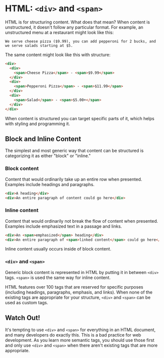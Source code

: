 # HTML: `<div>` and `<span>`

HTML is for structuring content. What does that mean? When content is unstructured, it doesn't follow any particular format. For example, an unstructured menu at a restaurant might look like this:

```
We serve cheese pizza ($9.99), you can add pepperoni for 2 bucks, and we serve salads starting at $5.
```

The same content might look like this with structure:

```html
<div>
  <div>
    <span>Cheese Pizza</span> - <span>$9.99</span>
  </div>
  <div>
    <span>Pepperoni Pizza</span> - <span>$11.99</span>
  </div>
  <div>
    <span>Salad</span> - <span>$5.00+</span>
  </div>
</div>
```

When content is structured you can target specific parts of it, which helps with styling and programming it.

## Block and Inline Content

The simplest and most generic way that content can be structured is categorizing it as either "block" or "inline."

### Block content

Content that would ordinarily take up an entire row when presented. Examples include headings and paragraphs.

```html
<div>A heading</div>
<div>An entire paragraph of content could go here</div>
```

### Inline content

Content that would ordinarily not break the flow of content when presented. Examples include emphasized text in a passage and links.

```html
<div>An <span>emphasized</span> heading</div>
<div>An entire paragraph of <span>linked content</span> could go here</div>
```

Inline content usually occurs inside of block content.

### `<div>` and `<span>`

Generic block content is represented in HTML by putting it in between `<div>` tags. `<span>` is used the same way for inline content.

HTML features over 100 tags that are reserved for specific purposes (including headings, paragraphs, emphasis, and links). When none of the existing tags are appropriate for your structure, `<div>` and `<span>` can be used as custom tags.

## Watch Out!

It's tempting to use `<div>` and `<span>` for everything in an HTML document, and many developers do exactly this. This is a bad practice for web development. As you learn more semantic tags, you should use those first and only use `<div>` and `<span>` when there aren't existing tags that are more appropriate.

